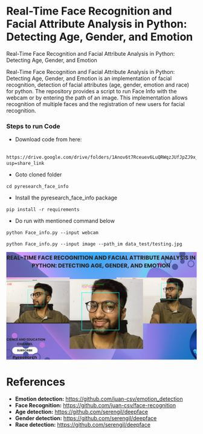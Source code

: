 # Real-Time Face Recognition and Facial Attribute Analysis in Python: Detecting Age, Gender, and Emotion


Real-Time Face Recognition and Facial Attribute Analysis in Python: Detecting Age, Gender, and Emotion


Real-Time Face Recognition and Facial Attribute Analysis in Python: Detecting Age, Gender, and Emotion is an implementation of facial recognition, detection of facial attributes (age, gender, emotion and race) for python. The repository provides a script to run Face Info with the webcam or by entering the path of an image. This implementation allows recognition of multiple faces and the registration of new users for facial recognition.





### Steps to run Code

- Download code from here:
```
 https://drive.google.com/drive/folders/1Anov6t7Rceuev6LuQRWqzJUfJpZJ9x_3?usp=share_link
```

- Goto cloned folder
```
cd pyresearch_face_info
```

- Install the pyresearch_face_info package
```
pip install -r requirements
```

- Do run with mentioned command below 
```
python Face_info.py --input webcam 
```

```
python Face_info.py --input image --path_im data_test/testing.jpg 
```
[![Watch the video](https://github.com/noorkhokhar99/Real-Time-Face-Recognition-and-Facial-Attribute-Analysis-in-Python-Detecting-Age-Gender-and-Emoti/blob/main/Pyresearch.png)](https://www.youtube.com/watch?v=_lk8M0nd3j8&t=56s)


# References

- **Emotion detection:** https://github.com/juan-csv/emotion_detection
- **Face Recognition:** https://github.com/juan-csv/face-recognition
- **Age detection:** https://github.com/serengil/deepface
- **Gender detection:** https://github.com/serengil/deepface
- **Race detection:** https://github.com/serengil/deepface


